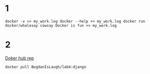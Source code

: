 # 1
`
docker -v >> my_work.log
docker --help >> my_work.log
docker run docker/whalesay cowsay Docker is fun >> my_work.log
`
# 2
[Doker hub rep](https://hub.docker.com/repository/docker/BogdanIsLaugh/lab4)

`
docker pull BogdanIsLaugh/lab4:django
`
